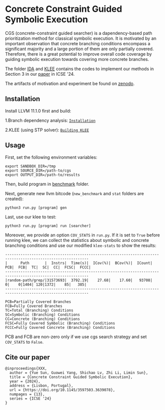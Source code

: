 Concrete Constraint Guided Symbolic Execution
=============================================================================================================

CGS (concrete-constraint guided searcher) is a dapendency-based path prioritization method for classical symbolic execution. It is motivated by an important observation that concrete branching conditions encompass a significant majority and a large portion of them are only partially covered. Therefore, there is a great potential to improve overall code coverage by guiding symbolic execution towards covering more concrete branches.

The folder [IDA](IDA/README.md) and [KLEE](klee) contains the codes to implement our methods in Section 3 in our [paper](pre-print.pdf) in ICSE '24.

The artifacts of motivation and experiment be found on [zenodo](https://zenodo.org/records/10516325).

## Installation

Install LLVM 11.1.0 first and build: 

1.Branch dependency analysis: [`Installation`](IDA/README.md)

2.KLEE (using STP solver): [`Building KLEE`](https://klee.github.io/build-llvm13/)


## Usage

First, set the following environment variables:

```
export SANDBOX_DIR=/tmp
export SOURCE_DIR=/path-to/cgs
export OUTPUT_DIR=/path-to/results
```

Then, build program in [benchmark](/benchmark) folder.


Next, generate new llvm bitcode (`new_benchmark` and `stat` folders are created):
```
python3 run.py [program] gen
```

Last, use our klee to test:
```
python3 run.py [program] run [searcher]
```

Moreover, we provide an option `COV_STATS` in `run.py`. If it is set to `True` before running klee, we can collect the statistics about symbolic and concrete branching conditions and use our modified `klee-stats` to show the results:

```
------------------------------------------------------------------------------------------------------------
|      Path       |  Instrs|  Time(s)|  ICov(%)|  BCov(%)|  ICount|  PCB|  FCB|  TC|  SC|  CC|  FCSC|  FCCC|
------------------------------------------------------------------------------------------------------------
|random-path/grep/|31573693|  3792.19|    27.68|    17.60|   93708|    0|    0|1404| 120|1372|    85|   385|
------------------------------------------------------------------------------------------------------------

PCB=Partially Covered Branches
FCB=Fully Covered Branches
TC=Total (Branching) Conditions
SC=Symbolic (Branching) Conditions
CC=Concrete (Branching) Conditions
FCSC=Fully Covered Symbolic (Branching) Conditions
FCCC=Fully Covered Concrete (Branching) Conditions
```

PCB and FCB are non-zero only if we use cgs search strategy and set `COV_STATS` to `False`.
 

## Cite our paper
```
@inproceedings{XXX,
  author = {Yue Sun, Guowei Yang, Shichao Lv, Zhi Li, Limin Sun},
  title = {Concrete Constraint Guided Symbolic Execution},
  year = {2024},
  address = {Lisbon, Portugal},
  url = {https://doi.org/10.1145/3597503.3639078},
  numpages = {13},
  series = {ICSE '24}
}
```
